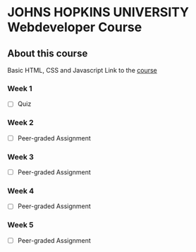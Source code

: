 # JOHNS HOPKINS UNIVERSITY Webdeveloper Course

## About this course
Basic HTML, CSS and Javascript
Link to the [course](https://www.coursera.org/learn/html-css-javascript-for-web-developers/home/info)

### Week 1
- [ ] Quiz 

### Week 2
- [ ] Peer-graded Assignment

### Week 3
- [ ] Peer-graded Assignment

### Week 4
- [ ] Peer-graded Assignment

### Week 5
- [ ] Peer-graded Assignment

